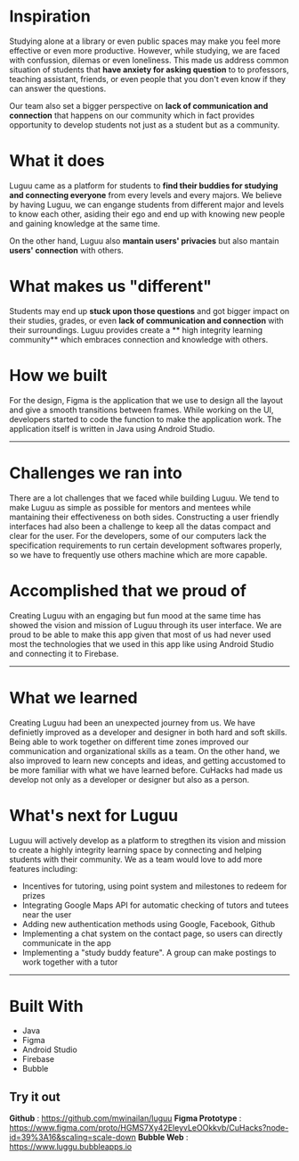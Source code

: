 # Inspiration
Studying alone at a library or even public spaces may make you feel more effective or even more productive. However, while studying, we are faced with confussion, dilemas or even loneliness. This made us address common situation of students that **have anxiety for asking question** to to professors, teaching assistant, friends, or even people that you don't even know if they can answer the questions. 

Our team also set a bigger perspective on **lack of communication and connection** that happens on our community which in fact provides opportunity to develop students not just as a student but as a community. 

# What it does
Luguu came as a platform for students to **find their buddies for studying and connecting everyone** from every levels and every majors. We believe by having Luguu, we can engange students from different major and levels to know each other, asiding their ego and end up with knowing new people and gaining knowledge at the same time. 

On the other hand, Luguu also **mantain users' privacies** but also mantain **users' connection**  with others. 

# What makes us "different"
Students may end up **stuck upon those questions** and got bigger impact on their studies, grades, or even **lack of communication and connection** with their surroundings. Luguu provides create a ** high integrity learning community** which embraces connection and knowledge with others. 

# How we built

For the design, Figma is the application that we use to design all the layout and give a smooth transitions between frames. While working on the UI, developers started to code the function to make the application work. The application itself is written in Java using Android Studio.

--------------------------------


# Challenges we ran into
There are a lot challenges that we faced while building Luguu. We tend to make Luguu as simple as possible for mentors and mentees while mantaining their effectiveness on both sides. Constructing a user friendly interfaces had also been a challenge to keep all the datas compact and clear for the user. For the developers, some of our computers lack the specification requirements to run certain development softwares properly,
so we have to frequently use others machine which are more capable.

# Accomplished that we proud of

Creating Luguu with an engaging but fun mood at the same time has showed the vision and mission of Luguu through its user interface. We are proud to be able to make this app given that most of us had never used most the technologies that we used in this app like using Android Studio and connecting it to Firebase.


-------------------

# What we learned

Creating Luguu had been an unexpected journey from us. We have definietly improved as a developer and designer in both hard and soft skills. Being able to work together on different time zones improved our communication and organizational skills as a team. On the other hand, we also improved to learn new concepts and ideas, and getting accustomed to be more familiar with what we have learned before. CuHacks had made us develop not only as a developer or designer but also as a person. 

# What's next for Luguu
Luguu will actively develop as a platform to stregthen its vision and mission to create a highly integrity learning space by connecting and helping students with their community. We as a team would love to add more features including: 
- Incentives for tutoring, using point system and milestones to redeem for prizes
- Integrating Google Maps API for automatic checking of tutors and tutees near the user
- Adding new authentication methods using Google, Facebook, Github
- Implementing a chat system on the contact page, so users can directly communicate in the app
- Implementing a "study buddy feature". A group can make postings to work together with a tutor 


-------------------

# Built With
- Java
- Figma
- Android Studio
- Firebase
- Bubble

## Try it out

**Github**          : https://github.com/mwinailan/luguu
**Figma Prototype** : https://www.figma.com/proto/HGMS7Xy42EleyvLeOOkkvb/CuHacks?node-id=39%3A16&scaling=scale-down
**Bubble Web**      : https://www.luggu.bubbleapps.io
